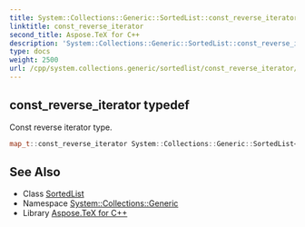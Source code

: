 ```yaml
---
title: System::Collections::Generic::SortedList::const_reverse_iterator typedef
linktitle: const_reverse_iterator
second_title: Aspose.TeX for C++
description: 'System::Collections::Generic::SortedList::const_reverse_iterator typedef. Const reverse iterator type in C++.'
type: docs
weight: 2500
url: /cpp/system.collections.generic/sortedlist/const_reverse_iterator/
---
```

## const_reverse_iterator typedef


Const reverse iterator type.

```cpp
map_t::const_reverse_iterator System::Collections::Generic::SortedList< TKey, TValue >::const_reverse_iterator
```

## See Also

* Class [SortedList](../)
* Namespace [System::Collections::Generic](../../)
* Library [Aspose.TeX for C++](../../../)
